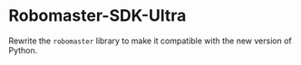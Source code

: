 # Robomaster-SDK-Ultra
Rewrite the `robomaster` library to make it compatible with the new version of Python.
